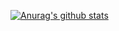 [![Anurag's github stats](https://github-readme-stats.vercel.app/api?username=chunhodong&theme=tokyonight)](https://github.com/anuraghazra/github-readme-stats)
<!--
**chunhodong/chunhodong** is a ✨ _special_ ✨ repository because its `README.md` (this file) appears on your GitHub profile.

Here are some ideas to get you started:

- 🔭 I’m currently working on ...
- 🌱 I’m currently learning ...
- 👯 I’m looking to collaborate on ...
- 🤔 I’m looking for help with ...
- 💬 Ask me about ...
- 📫 How to reach me: ...
- 😄 Pronouns: ...
- ⚡ Fun fact: ...
-->
